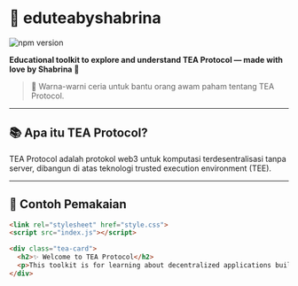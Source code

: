 # 🍵 eduteabyshabrina

![npm version](https://img.shields.io/npm/v/eduteabyshabrina)

**Educational toolkit to explore and understand TEA Protocol — made with love by Shabrina 💖**

> 🎨 Warna-warni ceria untuk bantu orang awam paham tentang TEA Protocol.

---

## 📚 Apa itu TEA Protocol?

TEA Protocol adalah protokol web3 untuk komputasi terdesentralisasi tanpa server, dibangun di atas teknologi trusted execution environment (TEE).

---

## 🧪 Contoh Pemakaian

```html
<link rel="stylesheet" href="style.css">
<script src="index.js"></script>

<div class="tea-card">
  <h2>✨ Welcome to TEA Protocol</h2>
  <p>This toolkit is for learning about decentralized applications built with TEA Protocol.</p>
</div>
